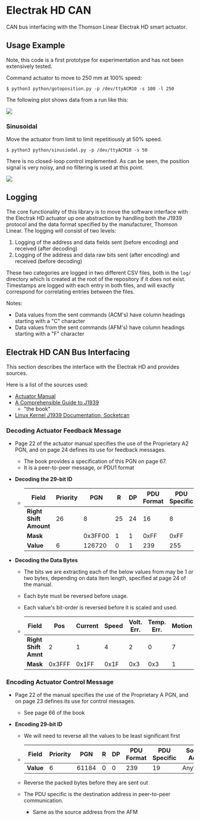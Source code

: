 # Electrak HD CAN
CAN bus interfacing with the Thomson Linear Electrak HD smart actuator.

## Usage Example

Note, this code is a first prototype for experimentation and has not been extensively tested.

Command actuator to move to 250 mm at 100% speed:

```shell
$ python3 python/gotoposition.py -p /dev/ttyACM10 -s 100 -l 250
```

The following plot shows data from a run like this:

![](/home/collin/electrakHDCAN/plot.png)

### Sinusoidal

Move the actuator from limit to limit repetitiously at 50% speed.

```shell
$ python3 python/sinusiodal.py -p /dev/ttyACM10 -s 50                      
```

There is no closed-loop control implemented. As can be seen, the position signal is very noisy, and no filtering is used at this point.

![](/home/collin/electrakHDCAN/plot_sinusoidal.png)

## Logging

The core functionality of this library is to move the software interface with the Electrak HD actuator up one abstraction by handling both the J1939 protocol and the data format specified by the manufacturer, Thomson Linear. The logging will consist of two levels:

1. Logging of the address and data fields sent (before encoding) and received (after decoding)
2. Logging of the address and data raw bits sent (after encoding) and received (before decoding)

These two categories are logged in two different CSV files, both in the `log/` directory which is created at the root of the repository if it does not exist. Timestamps are logged with each entry in both files, and will exactly correspond for correlating entries between the files.

Notes:

- Data values from the sent commands (ACM's) have column headings starting with a "C" character
- Data values from the sent commands (AFM's) have column headings starting with a "F" character

## Electrak HD CAN Bus Interfacing

This section describes the interface with the Electrak HD and provides sources.

Here is a list of the sources used:

- [Actuator Manual](https://www.thomsonlinear.com/downloads/actuators/Electrak_HD_Installation_Operation_mnen.pdf)
- [A Comprehensible Guide to J1939](https://copperhilltech.com/a-comprehensible-guide-to-j1939/)
  - "the book"
- [Linux Kernel J1939 Documentation, Socketcan](https://www.kernel.org/doc/html/latest/networking/j1939.html)

### Decoding Actuator Feedback Message

- Page 22 of the actuator manual specifies the use of the Proprietary A2 PGN, and on page 24 defines its use for feedback messages.

  - The book provides a specification of this PGN on page 67.
  - It is a peer-to-peer message, or PDU1 format

- **Decoding the 29-bit ID**

  - | **Field**              | Priority | PGN     | R    | DP   | PDU Format | PDU Specific | Source Addr. |
    | ---------------------- | -------- | ------- | ---- | ---- | ---------- | ------------ | ------------ |
    | **Right Shift Amount** | 26       | 8       | 25   | 24   | 16         | 8            |              |
    | **Mask**               |          | 0x3FF00 | 1    | 1    | 0xFF       | 0xFF         | 0xFF         |
    | **Value**              | 6        | 126720  | 0    | 1    | 239        | 255          | 19           |

- **Decoding the Data Bytes**

  - The bits we are extracting each of the below values from may be 1 or two bytes, depending on data item length, specified at page 24 of the manual.

  - Each byte must be reversed before usage.

  - Each value's bit-order is reversed before it is scaled and used.

  - | Field                | Pos    | Current | Speed | Volt. Err. | Temp. Err. | Motion | Ovrld | Backdrv | Param | Sat. | Fatal |
    | -------------------- | ------ | ------- | ----- | ---------- | ---------- | ------ | ----- | ------- | ----- | ---- | ----- |
    | **Right Shift Amnt** | 2      | 1       | 4     | 2          | 0          | 7      | 6     | 5       | 4     | 3    | 2     |
    | **Mask**             | 0x3FFF | 0x1FF   | 0x1F  | 0x3        | 0x3        | 1      | 1     | 1       | 1     | 1    | 1     |

    

### Encoding Actuator Control Message

- Page 22 of the manual specifies the use of the Proprietary A PGN, and on page 23 defines its use for control messages.

  - See page 66 of the book

- **Encoding 29-bit ID**

  - We will need to reverse all the values to be least significant first

  - | **Field** | Priority | PGN   | R    | DP   | PDU Format | PDU Specific | Source Addr. |
    | --------- | -------- | ----- | ---- | ---- | ---------- | ------------ | ------------ |
    | **Value** | 6        | 61184 | 0    | 0    | 239        | 19           | Anything?    |

  - Reverse the packed bytes before they are sent out

  - The PDU specific is the destination address in peer-to-peer communication.
  
    - Same as the source address from the AFM
